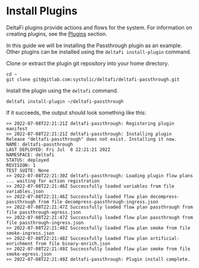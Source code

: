 # Install Plugins

DeltaFi plugins provide actions and flows for the system. For information on creating plugins, see the [Plugins](/plugins) section.

In this guide we will be installing the Passthrough plugin as an example. Other plugins can be installed using the `deltafi install-plugin` command.

Clone or extract the plugin git repository into your home directory.

```
cd ~
git clone git@gitlab.com:systolic/deltafi/deltafi-passthrough.git
```

Install the plugin using the `deltafi` command.

```
deltafi install-plugin ~/deltafi-passthrough
```

If it succeeds, the output should look something like this:

```
>> 2022-07-08T22:21:21Z deltafi-passthrough: Registering plugin manifest
>> 2022-07-08T22:21:21Z deltafi-passthrough: Installing plugin
Release "deltafi-passthrough" does not exist. Installing it now.
NAME: deltafi-passthrough
LAST DEPLOYED: Fri Jul  8 22:21:21 2022
NAMESPACE: deltafi
STATUS: deployed
REVISION: 1
TEST SUITE: None
>> 2022-07-08T22:21:30Z deltafi-passthrough: Loading plugin flow plans ... waiting for action registration
>> 2022-07-08T22:21:46Z Successfully loaded variables from file variables.json
>> 2022-07-08T22:21:46Z Successfully loaded flow plan decompress-passthrough from file decompress-passthrough-ingress.json
>> 2022-07-08T22:21:47Z Successfully loaded flow plan passthrough from file passthrough-egress.json
>> 2022-07-08T22:21:47Z Successfully loaded flow plan passthrough from file passthrough-ingress.json
>> 2022-07-08T22:21:48Z Successfully loaded flow plan smoke from file smoke-ingress.json
>> 2022-07-08T22:21:48Z Successfully loaded flow plan artificial-enrichment from file binary-enrich.json
>> 2022-07-08T22:21:49Z Successfully loaded flow plan smoke from file smoke-egress.json
>> 2022-07-08T22:21:49Z deltafi-passthrough: Plugin install complete.
```